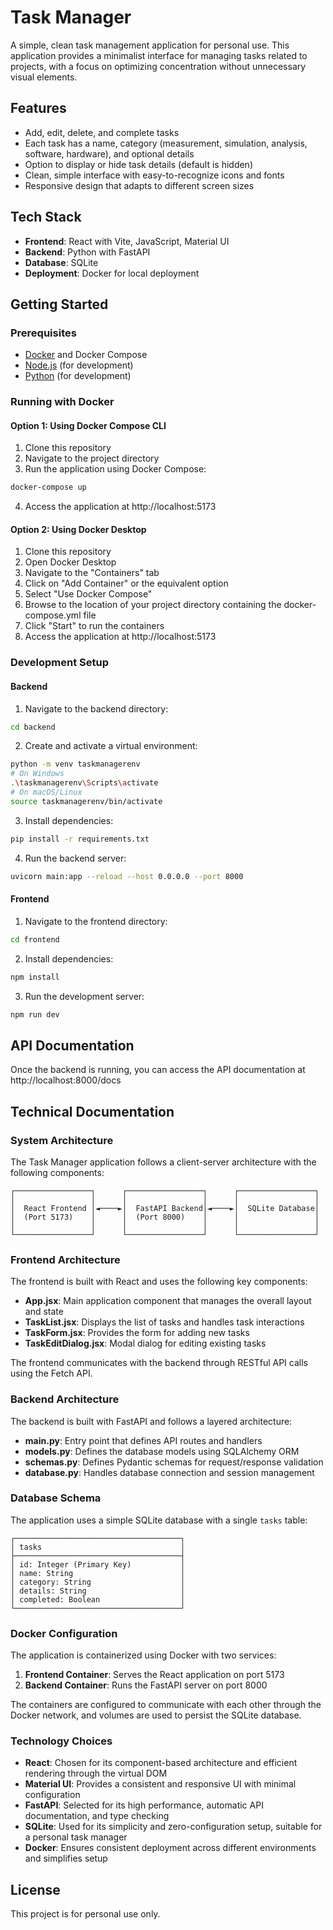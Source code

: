 # Task Manager

A simple, clean task management application for personal use. This application provides a minimalist interface for managing tasks related to projects, with a focus on optimizing concentration without unnecessary visual elements.

## Features

- Add, edit, delete, and complete tasks
- Each task has a name, category (measurement, simulation, analysis, software, hardware), and optional details
- Option to display or hide task details (default is hidden)
- Clean, simple interface with easy-to-recognize icons and fonts
- Responsive design that adapts to different screen sizes

## Tech Stack

- **Frontend**: React with Vite, JavaScript, Material UI
- **Backend**: Python with FastAPI
- **Database**: SQLite
- **Deployment**: Docker for local deployment

## Getting Started

### Prerequisites

- [Docker](https://www.docker.com/products/docker-desktop/) and Docker Compose
- [Node.js](https://nodejs.org/) (for development)
- [Python](https://www.python.org/) (for development)

### Running with Docker

#### Option 1: Using Docker Compose CLI

1. Clone this repository
2. Navigate to the project directory
3. Run the application using Docker Compose:

```bash
docker-compose up
```

4. Access the application at http://localhost:5173

#### Option 2: Using Docker Desktop

1. Clone this repository
2. Open Docker Desktop
3. Navigate to the "Containers" tab
4. Click on "Add Container" or the equivalent option
5. Select "Use Docker Compose"
6. Browse to the location of your project directory containing the docker-compose.yml file
7. Click "Start" to run the containers
8. Access the application at http://localhost:5173

### Development Setup

#### Backend

1. Navigate to the backend directory:

```bash
cd backend
```

2. Create and activate a virtual environment:

```bash
python -m venv taskmanagerenv
# On Windows
.\taskmanagerenv\Scripts\activate
# On macOS/Linux
source taskmanagerenv/bin/activate
```

3. Install dependencies:

```bash
pip install -r requirements.txt
```

4. Run the backend server:

```bash
uvicorn main:app --reload --host 0.0.0.0 --port 8000
```

#### Frontend

1. Navigate to the frontend directory:

```bash
cd frontend
```

2. Install dependencies:

```bash
npm install
```

3. Run the development server:

```bash
npm run dev
```

## API Documentation

Once the backend is running, you can access the API documentation at http://localhost:8000/docs

## Technical Documentation

### System Architecture

The Task Manager application follows a client-server architecture with the following components:

```
┌─────────────────┐      ┌─────────────────┐      ┌─────────────────┐
│                 │      │                 │      │                 │
│  React Frontend │◄────►│  FastAPI Backend│◄────►│  SQLite Database│
│  (Port 5173)    │      │  (Port 8000)    │      │                 │
│                 │      │                 │      │                 │
└─────────────────┘      └─────────────────┘      └─────────────────┘
```

### Frontend Architecture

The frontend is built with React and uses the following key components:

- **App.jsx**: Main application component that manages the overall layout and state
- **TaskList.jsx**: Displays the list of tasks and handles task interactions
- **TaskForm.jsx**: Provides the form for adding new tasks
- **TaskEditDialog.jsx**: Modal dialog for editing existing tasks

The frontend communicates with the backend through RESTful API calls using the Fetch API.

### Backend Architecture

The backend is built with FastAPI and follows a layered architecture:

- **main.py**: Entry point that defines API routes and handlers
- **models.py**: Defines the database models using SQLAlchemy ORM
- **schemas.py**: Defines Pydantic schemas for request/response validation
- **database.py**: Handles database connection and session management

### Database Schema

The application uses a simple SQLite database with a single `tasks` table:

```
┌─────────────────────────────────────┐
│ tasks                               │
├─────────────────────────────────────┤
│ id: Integer (Primary Key)           │
│ name: String                        │
│ category: String                    │
│ details: String                     │
│ completed: Boolean                  │
└─────────────────────────────────────┘
```

### Docker Configuration

The application is containerized using Docker with two services:

1. **Frontend Container**: Serves the React application on port 5173
2. **Backend Container**: Runs the FastAPI server on port 8000

The containers are configured to communicate with each other through the Docker network, and volumes are used to persist the SQLite database.

### Technology Choices

- **React**: Chosen for its component-based architecture and efficient rendering through the virtual DOM
- **Material UI**: Provides a consistent and responsive UI with minimal configuration
- **FastAPI**: Selected for its high performance, automatic API documentation, and type checking
- **SQLite**: Used for its simplicity and zero-configuration setup, suitable for a personal task manager
- **Docker**: Ensures consistent deployment across different environments and simplifies setup

## License

This project is for personal use only. 